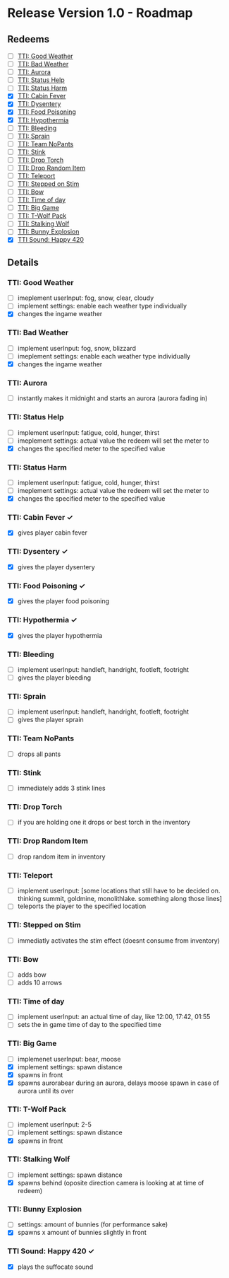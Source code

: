 # Release Version 1.0 - Roadmap

## Redeems

- [ ] [TTI: Good Weather](#tti-good-weather)
- [ ] [TTI: Bad Weather](#tti-bad-weather) 
- [ ] [TTI: Aurora](#tti-aurora) 
- [ ] [TTI: Status Help](#tti-status-help) 
- [ ] [TTI: Status Harm](#tti-status-harm)
- [x] [TTI: Cabin Fever](#tti-cabin-fever)
- [x] [TTI: Dysentery](#tti-dysentery)
- [x] [TTI: Food Poisoning](#tti-food-poisoning)
- [x] [TTI: Hypothermia](#tti-hypothermia)
- [ ] [TTI: Bleeding](#tti-bleeding)
- [ ] [TTI: Sprain](#tti-sprain)
- [ ] [TTI: Team NoPants](#tti-team-nopants)
- [ ] [TTI: Stink](#tti-stink)
- [ ] [TTI: Drop Torch](#tti-drop-torch) 
- [ ] [TTI: Drop Random Item](#tti-drop-random-item)
- [ ] [TTI: Teleport](#tti-teleport)
- [ ] [TTI: Stepped on Stim](#tti-stepped-on-stim)
- [ ] [TTI: Bow](#tti-bow)
- [ ] [TTI: Time of day](#tti-time-of-day)
- [ ] [TTI: Big Game](#tti-big-game) 
- [ ] [TTI: T-Wolf Pack](#tti-t-wolf-pack)
- [ ] [TTI: Stalking Wolf](#tti-stalking-wolf)
- [ ] [TTI: Bunny Explosion](#tti-bunny-explosion)
- [x] [TTI Sound: Happy 420](#tti-sound-happy-420)

## Details

### TTI: Good Weather
- [ ] imeplement userInput: fog, snow, clear, cloudy
- [ ] implement settings: enable each weather type individually
- [x] changes the ingame weather

### TTI: Bad Weather 
- [ ] implement userInput: fog, snow, blizzard
- [ ] imeplement settings: enable each weather type individually
- [x] changes the ingame weather

### TTI: Aurora
- [ ] instantly makes it midnight and starts an aurora (aurora fading in)

### TTI: Status Help 
- [ ] implement userInput: fatigue, cold, hunger, thirst
- [ ] imeplement settings: actual value the redeem will set the meter to
- [x] changes the specified meter to the specified value

### TTI: Status Harm
- [ ] implement userInput: fatigue, cold, hunger, thirst
- [ ] imeplement settings: actual value the redeem will set the meter to
- [x] changes the specified meter to the specified value

### TTI: Cabin Fever ✓
- [x] gives player cabin fever

### TTI: Dysentery ✓
- [x] gives the player dysentery

### TTI: Food Poisoning ✓
- [x] gives the player food poisoning

### TTI: Hypothermia ✓
- [x] gives the player hypothermia

### TTI: Bleeding
- [ ] implement userInput: handleft, handright, footleft, footright 
- [ ] gives the player bleeding

### TTI: Sprain
- [ ] implement userInput: handleft, handright, footleft, footright 
- [ ] gives the player sprain

### TTI: Team NoPants
- [ ] drops all pants

### TTI: Stink
- [ ] immediately adds 3 stink lines 

### TTI: Drop Torch
- [ ] if you are holding one it drops or best torch in the inventory 

### TTI: Drop Random Item
- [ ] drop random item in inventory 

### TTI: Teleport
- [ ] implement userInput: [some locations that still have to be decided on. thinking summit, goldmine, monolithlake. something along those lines]
- [ ] teleports the player to the specified location

### TTI: Stepped on Stim
- [ ] immediatly activates the stim effect (doesnt consume from inventory)

### TTI: Bow
- [ ] adds bow
- [ ] adds 10 arrows

### TTI: Time of day
- [ ] implement userInput: an actual time of day, like 12:00, 17:42, 01:55
- [ ] sets the in game time of day to the specified time

### TTI: Big Game
- [ ] implemenet userInput: bear, moose
- [x] implement settings: spawn distance
- [x] spawns in front
- [x] spawns aurorabear during an aurora, delays moose spawn in case of aurora until its over

### TTI: T-Wolf Pack
- [ ] implement userInput: 2-5
- [ ] implement settings: spawn distance
- [x] spawns in front

### TTI: Stalking Wolf
- [ ] implement settings: spawn distance
- [x] spawns behind (oposite direction camera is looking at at time of redeem)

### TTI: Bunny Explosion
- [ ] settings: amount of bunnies (for performance sake)
- [x] spawns x amount of bunnies slightly in front

### TTI Sound: Happy 420 ✓
- [x] plays the suffocate sound